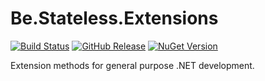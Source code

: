 ﻿# Be.Stateless.Extensions

[![Build Status](https://dev.azure.com/icraftsoftware/be.stateless/_apis/build/status/Be.Stateless.Extensions%20Manual%20Release?branchName=master)](https://dev.azure.com/icraftsoftware/be.stateless/_build/latest?definitionId=3&branchName=master)
[![GitHub Release](https://img.shields.io/github/v/release/icraftsoftware/Be.Stateless.Extensions)](https://github.com/icraftsoftware/Be.Stateless.Extensions/releases/latest)
[![NuGet Version](https://img.shields.io/nuget/v/Be.Stateless.Extensions.svg?style=flat)](https://www.nuget.org/packages/Be.Stateless.Extensions/)
 
Extension methods for general purpose .NET development.
